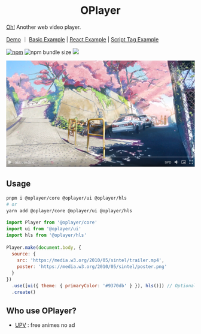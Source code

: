 <h1 align="center">OPlayer</h1>

[Oh!](https://shiyiya.github.io/oplayer) Another web video player.

[Demo](https://shiyiya.github.io/oplayer) ｜ [Basic Example](./examples/standalone/main.ts) | [React Example](./examples/react/src/main.tsx) | [Script Tag Example](./examples/umd.html)

[![npm](https://flat.badgen.net/npm/v/@oplayer/core/?color=fb3e44)](https://www.npmjs.com/package/@oplayer/core)
![npm bundle size](https://img.shields.io/bundlephobia/minzip/@oplayer/core?style=flat-square)
[![](https://data.jsdelivr.com/v1/package/npm/@oplayer/core/badge)](https://www.jsdelivr.com/package/npm/@oplayer/core)

![](./oplayer.png)

## Usage

```bash
pnpm i @oplayer/core @oplayer/ui @oplayer/hls
# or
yarn add @oplayer/core @oplayer/ui @oplayer/hls
```

```js
import Player from '@oplayer/core'
import ui from '@oplayer/ui'
import hls from '@oplayer/hls'

Player.make(document.body, {
  source: {
    src: 'https://media.w3.org/2010/05/sintel/trailer.mp4',
    poster: 'https://media.w3.org/2010/05/sintel/poster.png'
  }
})
  .use([ui({ theme: { primaryColor: '#9370db' } }), hls()]) // Optional
  .create()
```

## Who use OPlayer?

- [UPV](https://月色真美.life) : free animes no ad
